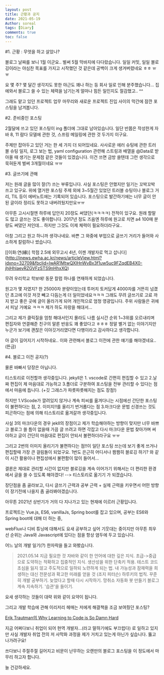 ```yaml
---
layout: post
title: 근황과 공지
date: 2021-05-19
Author: soreal 
tags: [Diary]
comments: true
toc: false
---
```



#1. 근황 : 무엇을 하고 살았나?
 
 블로그 날짜를 보니 1월 이군요.. 벌써 5월 막바지에 다다랐습니다. 일일 커밋, 일일 블로깅이라는 야심찬 목표를 가지고 시작했던 것 같은데 공백이 크게 생겨버렸네요 ㅎㅎ ㅠㅠ

 
 요 몇 주? 몇 달간 생각지도 못한 야근도 꽤나 하는 등 회사 일로 인해 분주했습니다... 집에와서 블로그 쓸 수 있는 체력을 남기는게 얼마나 힘든 일인지도 절감했고.. ^^ 
 

 그래도 맡고 있던 프로젝트 업무 마무리와 새로운 프로젝트 진입 사이의 막간에 잠깐 포스팅을 남겨봅니다.


#2. 준비중인 포스팅

2월달에 쓰고 있던 포스팅이 ing 폴더에 그대로 남아있습니다.
일단 반쯤은 작성한게 자바 8, 11 람다 모델에 관한 것, 스프링 메일링에 관한 것 두가지 이구요.


주제만 잡아두고 있던 거는 한 세 가지 더 되어있네요. 사사로운 에러 슈팅에 관한 트러블 슈팅 일지, 로그 보는 법, yaml configuration 관련해 스트링과 배열을 @Data로 받아올 때 생기는 문제점 같은 것들이 있겠습니다. 이건 쓰면 금방 쓸텐데 그런 생각으로 묵혀둔게 벌써 3개월이네요 ㅠㅠ


#3. 글쓰기에 관해

저는 원래 글을 많이 잘(?) 쓰는 부류입니다. 사실 포스팅은 안했지만 일기는 꼬박꼬박 쓰고 있구요. 위에 열거한 포스팅 주제 외에 3~5월간 있었던 트러블 슈팅이나 블로그 거리, TIL 등이 에버노트에는 기록되어 있습니다. 포스팅으로 발간하기에는 너무 글이 안된 글이라 정리도 못하고 내버려뒀지만요ㅠㅠ


아무튼 고시시절엔 하루에 답안지 20장도 써댔던(ㅋㅋㅋㅋ) 전적이 있구요. 원래 할말도 많고 글쓰는 것도 좋아합니다. 2017년 정도 즈음엔 하루에 원고로 치면 a4 100매 분량도 써댔던 저인데... 하지만 그것도 이제 체력이 필요하더라구요..


아참 그리고 원고 하니까 생각나네요. 바쁜 그 와중에 부업으로 글쓰기 거리가 들어와 사소하게 칼럼하나 썼습니다.

[[이화:연(緣)] 학점 2.5에 외무고시 4년, 이젠 개발자로 먹고 삽니다]
(http://inews.ewha.ac.kr/news/articleView.html?idxno=32709&fbclid=IwAR1MtwQXlHnWvBx3f1uw5uc9FZqdEB4X0-jhjHhlaevRZGVFzSTS9nHhxXQ) 

무려 우리학교 학보에! 동문 칼럼 하나를 연재하게 되었습니다.

원고가 몇 자였지? 한 25000자 분량이었는데 투머치 토커답게 4000자를 거뜬히 넘겼던 초고에 이것 저것 빼고 다듬는게 더 일이었네요ㅋㅋㅋ 그래도 무려 글쓰기로 고료 까지 받고 좋은 곳에 글이 올라가게 되어 개인적으로 엄청 영광입니다. 주위 사람들은 귀에서 피날 거예요 ㅋㅋㅋ 제가 하도 자랑을 해대서...


그리고 제가 클릭질을 엄청 해대서인지 몰라도 나름 실시간 순위 1~3위를 오르내리며 편집자와 연결해준 친구의 말론 반응도 꽤 좋았다고 ㅎㅎㅎ 정말 별거 없는 이야기지만 누군가 보기에 괜찮은 이야깃거리였다면 다행이라고 감사하다고 생각합니다.


아 글이 길어지기 시작하네요.. 이와 관련해서 블로그 이전에 관한 얘기를 해야겠네요.. (뜬금)


#4. 블로그 이전 공지(?)

물론 바빠서 당장은 아닙니다. 


티스토리로 이전할까 생각중입니다. jekyll은 1. vscode로 간편히 편집할 수 있고 2.날짜 편집이 제 마음대로 가능하고 3.폴더로 구분하여 포스팅을 전부 관리할 수 있다는 점에서 마음에 듭니다. (+깃 그래스가 파릇파릇해지는 점도 장점!)


하지만 1.VScode가 깔려있지 않거나 계속 피씨를 옮겨다니는 시점에선 간단한 포스팅이 불편하다는 점, 2. 이미지!!를 올리기 번거롭다는 점 3.마크다운 문법 신경쓰는 것도 피곤하다는 점에 의해 티스토리로 옮겨갈까 생각중입니다.


사실 3의 마크다운의 경우 jekll의 장점이고 제가 학습해야하는 방향이 맞지만 너무 바쁘고 블로그 쓸 틈이 없을때 가끔 글 쓰려고 하면 각잡고 다시 마크다운 문법 찾아가며 써야하고 글이 간단히 마음대로 편집이 안되서 불편하더라구요 ㅠㅠ

그리고 2번의 이미지 올리기가 불편하다는 점!!이 일단 포스팅 쓰는데 보기 좋게 쓰거나 편집할때 가장 큰 걸림돌이 되었구요. 1번도 은근히 어디서나 짬짬히 블로깅 하기? 와 같이 시간 활용이나 편집성에서 불편함이 많이 들어서...

결론은 제대로 관리할 시간이 없지만 블로깅을 계속 이어가기 위해서는 더 편리한 환경에서 글을 쓸 수 있도록 해야겠다! --> 티스토리로 옮기기 가 되겠습니다.

장단점을 좀 골라보고, 다시 글쓰기 근력과 공부 근력 + 실제 근력을 키우면서 어떤 방향이 장기전에 나을지 좀 골라봐야겠습니다.


아무튼 2021년 상반기가 거의 다 지나가고 있는 현재에 이르러 근황입니다.


프로젝트는 Vue.js, ES6, vanillaJs, Spring boot를 잡고 있으며, 공부는 ES6와 Spring boot에 대해 더 하는 중,


webFlux나 디비 튜닝에 대해서도 요새 공부하고 싶어 기웃대는 중이지만 아무튼 최우선 순위는 Java와 Javascript에 있다는 점을 항상 염두에 두고 있습니다.


어느 날의 개발 일기(?) 한자락을 들고 와봤습니다.

> 2021.05.14 지금 필요한 것
> 자바와 같이 한 언어에 대한 깊은 지식. 초급->중급 으로 도약하는 적확하고 집중적인 지식.
> 생산성을 위한 단축키 적용.
> 테스트 코드
> 초심을 잃지 않고 주도적으로 일하되 노련하게 되는 법. 내 가능성과 잠재력을 희생하는 대신 전문성과 확고한 미래를 얻을 것 (조지 피터슨)
> 하루키의 법칙. 꾸준히 개발 공부하기. 늦었다고 할때 다시 시작하기.
> 망취소 자동화 봇 만들기
> 블로그 계속 지속하기. '습관'을 들이기.


요새 생각하는 것들이 대략 위와 같이 요약이 됩니다.

그리고 개발 학습에 관해 이리저리 헤매는 저에게 해결책을 조금 보여줬던 포스팅?

[Erik Trautman의 Why Learning to Code is So Damn Hard](https://www.thinkful.com/blog/why-learning-to-code-is-so-damn-hard/)


지금 어쩌다보니 취업이 되어 현역 개발자...(라고 말하기에도 부끄럽다) 로 일하고 있지만 사실 개발자 취업 전의 저 사막화 과정을 제가 거치고 있는게 아닌가 싶습니다. 뚫고 나가려구요!


쓰다보니 주절주절 길어지고 비문이 난무하는 오랜만의 블로그 포스팅을 이 정도에서 마무리 하고자 합니다.

늘 건강하세요.

